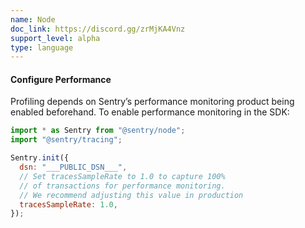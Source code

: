 ```yaml
---
name: Node
doc_link: https://discord.gg/zrMjKA4Vnz
support_level: alpha
type: language
---
```


#### Configure Performance

Profiling depends on Sentry’s performance monitoring product being enabled beforehand. To enable performance monitoring in the SDK:

```javascript
import * as Sentry from "@sentry/node";
import "@sentry/tracing";

Sentry.init({
  dsn: "___PUBLIC_DSN___",
  // Set tracesSampleRate to 1.0 to capture 100%
  // of transactions for performance monitoring.
  // We recommend adjusting this value in production
  tracesSampleRate: 1.0,
});
```
